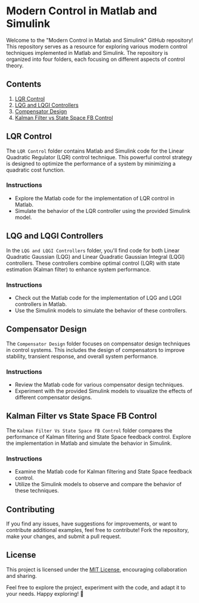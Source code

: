 # Modern Control in Matlab and Simulink

Welcome to the "Modern Control in Matlab and Simulink" GitHub repository! This repository serves as a resource for exploring various modern control techniques implemented in Matlab and Simulink. The repository is organized into four folders, each focusing on different aspects of control theory.

## Contents

1. [LQR Control](#lqr-control)
2. [LQG and LQGI Controllers](#lqg-and-lqgi-controllers)
3. [Compensator Design](#compensator-design)
4. [Kalman Filter vs State Space FB Control](#kalman-filter-vs-state-space-fb-control)

## LQR Control

The `LQR Control` folder contains Matlab and Simulink code for the Linear Quadratic Regulator (LQR) control technique. This powerful control strategy is designed to optimize the performance of a system by minimizing a quadratic cost function.

### Instructions

- Explore the Matlab code for the implementation of LQR control in Matlab.
- Simulate the behavior of the LQR controller using the provided Simulink model.

## LQG and LQGI Controllers

In the `LQG and LQGI Controllers` folder, you'll find code for both Linear Quadratic Gaussian (LQG) and Linear Quadratic Gaussian Integral (LQGI) controllers. These controllers combine optimal control (LQR) with state estimation (Kalman filter) to enhance system performance.

### Instructions

- Check out the Matlab code for the implementation of LQG and LQGI controllers in Matlab.
- Use the Simulink models to simulate the behavior of these controllers.

## Compensator Design

The `Compensator Design` folder focuses on compensator design techniques in control systems. This includes the design of compensators to improve stability, transient response, and overall system performance.

### Instructions

- Review the Matlab code for various compensator design techniques.
- Experiment with the provided Simulink models to visualize the effects of different compensator designs.

## Kalman Filter vs State Space FB Control

The `Kalman Filter Vs State Space FB Control` folder compares the performance of Kalman filtering and State Space feedback control. Explore the implementation in Matlab and simulate the behavior in Simulink.

### Instructions

- Examine the Matlab code for Kalman filtering and State Space feedback control.
- Utilize the Simulink models to observe and compare the behavior of these techniques.

## Contributing

If you find any issues, have suggestions for improvements, or want to contribute additional examples, feel free to contribute! Fork the repository, make your changes, and submit a pull request.

## License

This project is licensed under the [MIT License](LICENSE), encouraging collaboration and sharing.

Feel free to explore the project, experiment with the code, and adapt it to your needs. Happy exploring! 🚀
